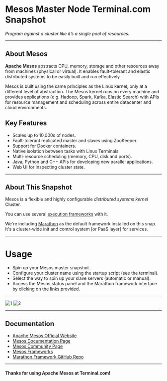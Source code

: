 # **Mesos Master Node** Terminal.com Snapshot

*Program against a cluster like it’s a single pool of resources.*

---

## About Mesos

**Apache Mesos** abstracts CPU, memory, storage and other resources away from machines (physical or virtual). It enables fault-tolerant and elastic distributed systems to be easily built and run effectively.

Mesos is built using the same principles as the Linux kernel, only at a different level of abstraction. The Mesos kernel runs on every machine and provides applications (e.g. Hadoop, Spark, Kafka, Elastic Search) with APIs for resource management and scheduling across entire datacenter and cloud environments.

## Key Features

- Scales up to 10,000s of nodes.
- Fault-tolerant replicated master and slaves using ZooKeeper.
- Support for Docker containers.
- Native isolation between tasks with Linux Terminals.
- Multi-resource scheduling (memory, CPU, disk and ports).
- Java, Python and C++ APIs for developing new parallel applications.
- Web UI for inspecting cluster state.

---

## About This Snapshot

Mesos is a flexible and highly configurable *distributed systems kernel* Cluster.

You can use several [execution frameworks](http://mesos.apache.org/documentation/latest/mesos-frameworks/) with it.

We're including [Marathon](https://github.com/mesosphere/marathon) as the default framework installed on this snap. It's a cluster-wide init and control system [or PaaS layer] for services.

---

# Usage

- Spin up your Mesos master snapshot.
- Configure your cluster name using the startup script (see the terminal).
- Select the way to spin up your slave servers (automatic or manual).
- Access the Mesos status panel and the Marathon framework interface by clicking on the links provided.

---

![1](http://i.imgur.com/vmFOyny.png)
![2](http://i.imgur.com/eY79tW8.png)

---

## Documentation

- [Apache Mesos Official Website](http://mesos.apache.org/)
- [Mesos Documentation Page](http://mesos.apache.org/documentation/latest/)
- [Mesos Community Page](http://mesos.apache.org/community/)
- [Mesos Frameworks](http://mesos.apache.org/documentation/latest/mesos-frameworks/)
- [Marathon Framework GitHub Repo](https://github.com/mesosphere/marathon)

---

#### Thanks for using Apache Mesos at Terminal.com!
